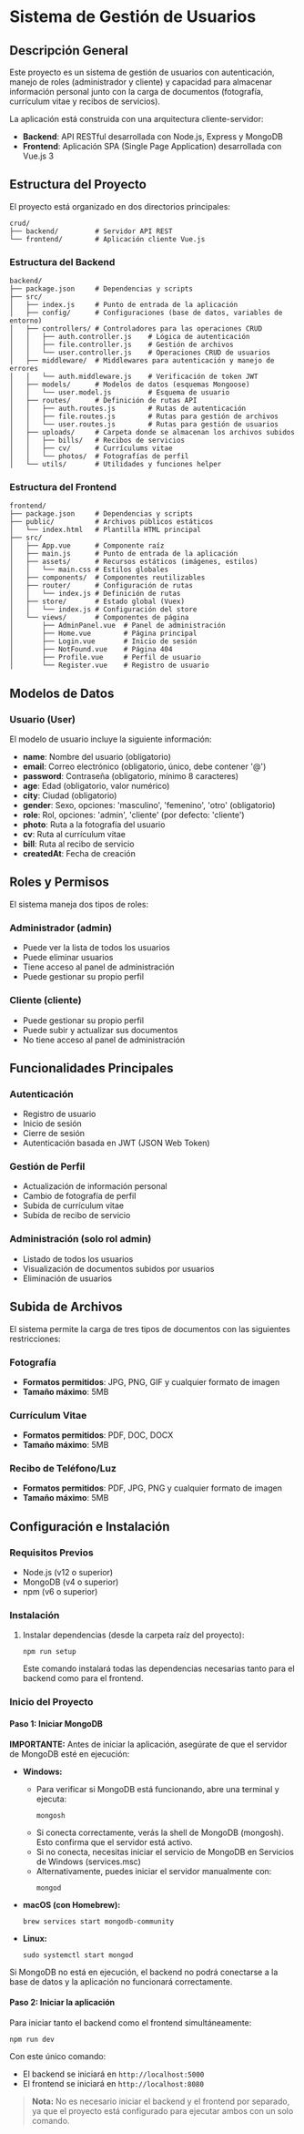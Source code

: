 # Sistema de Gestión de Usuarios

## Descripción General

Este proyecto es un sistema de gestión de usuarios con autenticación, manejo de roles (administrador y cliente) y capacidad para almacenar información personal junto con la carga de documentos (fotografía, currículum vitae y recibos de servicios).

La aplicación está construida con una arquitectura cliente-servidor:
- **Backend**: API RESTful desarrollada con Node.js, Express y MongoDB
- **Frontend**: Aplicación SPA (Single Page Application) desarrollada con Vue.js 3

## Estructura del Proyecto

El proyecto está organizado en dos directorios principales:

```
crud/
├── backend/         # Servidor API REST
└── frontend/        # Aplicación cliente Vue.js
```

### Estructura del Backend

```
backend/
├── package.json     # Dependencias y scripts
├── src/
│   ├── index.js     # Punto de entrada de la aplicación
│   ├── config/      # Configuraciones (base de datos, variables de entorno)
│   ├── controllers/ # Controladores para las operaciones CRUD
│   │   ├── auth.controller.js    # Lógica de autenticación
│   │   ├── file.controller.js    # Gestión de archivos
│   │   └── user.controller.js    # Operaciones CRUD de usuarios
│   ├── middleware/  # Middlewares para autenticación y manejo de errores
│   │   └── auth.middleware.js    # Verificación de token JWT
│   ├── models/      # Modelos de datos (esquemas Mongoose)
│   │   └── user.model.js         # Esquema de usuario
│   ├── routes/      # Definición de rutas API
│   │   ├── auth.routes.js        # Rutas de autenticación
│   │   ├── file.routes.js        # Rutas para gestión de archivos
│   │   └── user.routes.js        # Rutas para gestión de usuarios
│   ├── uploads/     # Carpeta donde se almacenan los archivos subidos
│   │   ├── bills/   # Recibos de servicios
│   │   ├── cv/      # Currículums vitae
│   │   └── photos/  # Fotografías de perfil
│   └── utils/       # Utilidades y funciones helper
```

### Estructura del Frontend

```
frontend/
├── package.json     # Dependencias y scripts
├── public/          # Archivos públicos estáticos
│   └── index.html   # Plantilla HTML principal
├── src/
│   ├── App.vue      # Componente raíz
│   ├── main.js      # Punto de entrada de la aplicación
│   ├── assets/      # Recursos estáticos (imágenes, estilos)
│   │   └── main.css # Estilos globales
│   ├── components/  # Componentes reutilizables
│   ├── router/      # Configuración de rutas
│   │   └── index.js # Definición de rutas
│   ├── store/       # Estado global (Vuex)
│   │   └── index.js # Configuración del store
│   └── views/       # Componentes de página
│       ├── AdminPanel.vue  # Panel de administración
│       ├── Home.vue        # Página principal
│       ├── Login.vue       # Inicio de sesión
│       ├── NotFound.vue    # Página 404
│       ├── Profile.vue     # Perfil de usuario
│       └── Register.vue    # Registro de usuario
```

## Modelos de Datos

### Usuario (User)

El modelo de usuario incluye la siguiente información:

- **name**: Nombre del usuario (obligatorio)
- **email**: Correo electrónico (obligatorio, único, debe contener '@')
- **password**: Contraseña (obligatorio, mínimo 8 caracteres)
- **age**: Edad (obligatorio, valor numérico)
- **city**: Ciudad (obligatorio)
- **gender**: Sexo, opciones: 'masculino', 'femenino', 'otro' (obligatorio)
- **role**: Rol, opciones: 'admin', 'cliente' (por defecto: 'cliente')
- **photo**: Ruta a la fotografía del usuario
- **cv**: Ruta al currículum vitae
- **bill**: Ruta al recibo de servicio
- **createdAt**: Fecha de creación

## Roles y Permisos

El sistema maneja dos tipos de roles:

### Administrador (admin)
- Puede ver la lista de todos los usuarios
- Puede eliminar usuarios
- Tiene acceso al panel de administración
- Puede gestionar su propio perfil

### Cliente (cliente)
- Puede gestionar su propio perfil
- Puede subir y actualizar sus documentos
- No tiene acceso al panel de administración

## Funcionalidades Principales

### Autenticación
- Registro de usuario
- Inicio de sesión
- Cierre de sesión
- Autenticación basada en JWT (JSON Web Token)

### Gestión de Perfil
- Actualización de información personal
- Cambio de fotografía de perfil
- Subida de currículum vitae
- Subida de recibo de servicio

### Administración (solo rol admin)
- Listado de todos los usuarios
- Visualización de documentos subidos por usuarios
- Eliminación de usuarios

## Subida de Archivos

El sistema permite la carga de tres tipos de documentos con las siguientes restricciones:

### Fotografía
- **Formatos permitidos**: JPG, PNG, GIF y cualquier formato de imagen
- **Tamaño máximo**: 5MB

### Currículum Vitae
- **Formatos permitidos**: PDF, DOC, DOCX
- **Tamaño máximo**: 5MB

### Recibo de Teléfono/Luz
- **Formatos permitidos**: PDF, JPG, PNG y cualquier formato de imagen
- **Tamaño máximo**: 5MB

## Configuración e Instalación

### Requisitos Previos
- Node.js (v12 o superior)
- MongoDB (v4 o superior)
- npm (v6 o superior)

### Instalación

1. Instalar dependencias (desde la carpeta raíz del proyecto):
   ```
   npm run setup
   ```
   Este comando instalará todas las dependencias necesarias tanto para el backend como para el frontend.

### Inicio del Proyecto

#### Paso 1: Iniciar MongoDB
**IMPORTANTE:** Antes de iniciar la aplicación, asegúrate de que el servidor de MongoDB esté en ejecución:

- **Windows:**
  - Para verificar si MongoDB está funcionando, abre una terminal y ejecuta:
    ```
    mongosh
    ```
  - Si conecta correctamente, verás la shell de MongoDB (mongosh). Esto confirma que el servidor está activo.
  - Si no conecta, necesitas iniciar el servicio de MongoDB en Servicios de Windows (services.msc)
  - Alternativamente, puedes iniciar el servidor manualmente con:
    ```
    mongod
    ```

- **macOS (con Homebrew):**
  ```
  brew services start mongodb-community
  ```

- **Linux:**
  ```
  sudo systemctl start mongod
  ```

Si MongoDB no está en ejecución, el backend no podrá conectarse a la base de datos y la aplicación no funcionará correctamente.

#### Paso 2: Iniciar la aplicación
Para iniciar tanto el backend como el frontend simultáneamente:
   ```
   npm run dev
   ```

Con este único comando:
- El backend se iniciará en `http://localhost:5000`
- El frontend se iniciará en `http://localhost:8080`

> **Nota:** No es necesario iniciar el backend y el frontend por separado, ya que el proyecto está configurado para ejecutar ambos con un solo comando.
